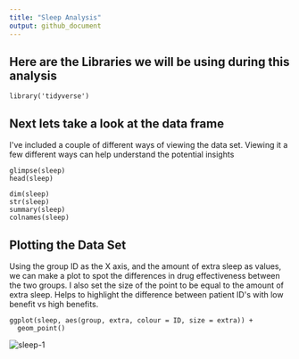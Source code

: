 ```yaml
---
title: "Sleep Analysis"
output: github_document
---
```

## Here are the Libraries we will be using during this analysis
```{r libraries, message= FALSE}
library('tidyverse')
```

## Next lets take a look at the data frame
I've included a couple of different ways of viewing the data set. Viewing it a few different ways can help understand the potential insights

```{r look at data frame}
glimpse(sleep)
head(sleep)

dim(sleep)
str(sleep)
summary(sleep)
colnames(sleep)
```

## Plotting the Data Set
Using the group ID as the X axis, and the amount of extra sleep as values, we can make a plot to spot the differences in drug effectiveness between the two groups.
I also set the size of the point to be equal to the amount of extra sleep. Helps to highlight the difference between patient ID's with low benefit vs high benefits. 

```{r plots}
ggplot(sleep, aes(group, extra, colour = ID, size = extra)) + 
  geom_point()
```
![sleep-1](https://user-images.githubusercontent.com/70235515/146835816-89be86a4-6460-456b-9216-5bd6897d3a3f.png)
